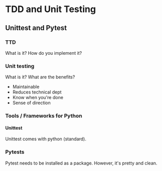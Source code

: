 # TDD and Unit Testing 
## Unittest and Pytest 

### TTD 
What is it?
How do you implement it?

### Unit testing
What is it?
What are the benefits?
- Maintainable
- Reduces technical dept
- Know when you're done
- Sense of direction

 ### Tools / Frameworks for Python

 #### Unittest
Unittest comes with python (standard). 

### Pytests
Pytest needs to be installed as a package. However, it's pretty and clean.
